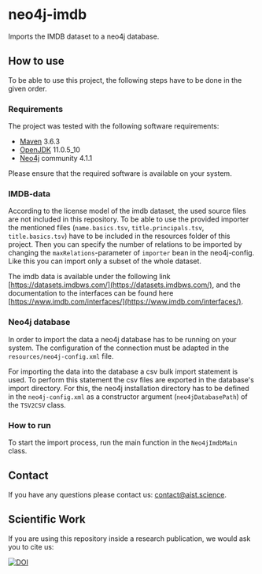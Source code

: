 # neo4j-imdb
Imports the IMDB dataset to a neo4j database.

## How to use

To be able to use this project, the following steps have to be done in the given order. 

### Requirements

The project was tested with the following software requirements:

 - [Maven](https://maven.apache.org/) 3.6.3 
 - [OpenJDK](https://openjdk.java.net/) 11.0.5_10
 - [Neo4j](https://neo4j.com/) community 4.1.1
 
Please ensure that the required software is available on your system.

### IMDB-data

According to the license model of the imdb dataset, the used source files are not included in this repository. To be 
able to use the provided importer the mentioned files (`name.basics.tsv`, `title.principals.tsv`, `title.basics.tsv`) 
have to be included in the resources folder of this project. Then you can specify the number of relations to be imported
by changing the `maxRelations`-parameter of `importer` bean in the neo4j-config. Like this you can import
only a subset of the whole dataset.

The imdb data is available under the following link [https://datasets.imdbws.com/](https://datasets.imdbws.com/), and 
the documentation to the interfaces can be found here [https://www.imdb.com/interfaces/](https://www.imdb.com/interfaces/).

### Neo4j database 

In order to import the data a neo4j database has to be running on your system. The configuration of the connection 
must be adapted in the `resources/neo4j-config.xml` file.

For importing the data into the database a csv bulk import statement is used. To perform this statement the csv files 
are exported in the database's import directory. For this, the neo4j installation directory has to be defined in the 
`neo4j-config.xml` as a constructor argument (`neo4jDatabasePath`) of the `TSV2CSV` class.

### How to run

To start the import process, run the main function in the `Neo4jImdbMain` class.

## Contact

If you have any questions please contact us: [contact@aist.science](mailto:contact@aist.science).

## Scientific Work

If you are using this repository inside a research publication, we would ask you to cite us:

[![DOI](https://zenodo.org/badge/287279035.svg)](https://zenodo.org/badge/latestdoi/287279035)
